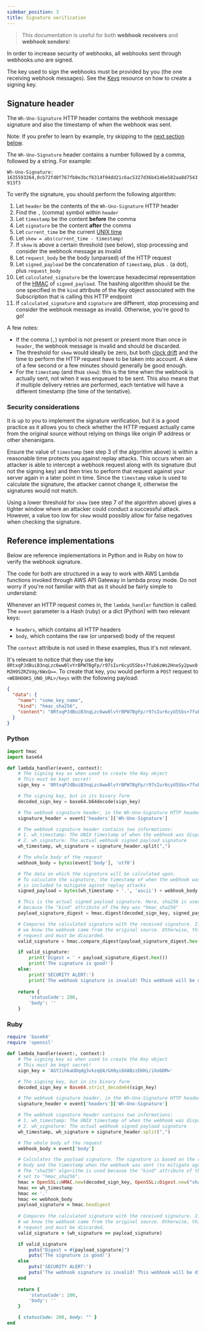 ```yaml
---
sidebar_position: 3
title: Signature verification
---
```


> This documentation is useful for both **webhook receivers** and
**webhook senders**!

In order to increase security of webhooks, all webhooks sent through
webhooks.uno are signed.

The key used to sign the webhooks must be provided by you (the one receiving
webhook messages). See the [Keys](/docs/resources/keys) resource
on how to create a signing key.

## Signature header

The `Wh-Uno-Signature` HTTP header contains the webhook message signature
and also the timestamp of when the webhook was sent.

Note: If you prefer to learn by example, try skipping to the
[next section below](#reference-implementations).

The `Wh-Uno-Signature` header contains a number followed by a comma,
followed by a string. For example:

`Wh-Uno-Signature: 1635593264,0cb72fd0f767fb0e3bcf6314f94dd21c6ac5327d36b4146e582aa8d7543913f3`

To verify the signature, you should perform the following algorithm:

1. Let `header` be the contents of the `Wh-Uno-Signature` HTTP header
1. Find the `,` (comma) symbol within `header`
1. Let `timestamp` be the content **before** the comma
1. Let `signature` be the content **after** the comma
1. Let `current_time` be the current [UNIX time](https://en.wikipedia.org/wiki/Unix_time)
1. Let `skew = abs(current_time - timestamp)`
1. If `skew` is above a certain threshold (see below), stop processing
   and consider the webhook message as invalid
1. Let `request_body` be the body (unparsed) of the HTTP request
1. Let `signed_payload` be the concatenation of `timestamp`, plus
   `.` (a dot), plus `request_body`
1. Let `calculated_signature` be the lowercase hexadecimal
   representation of the
   [HMAC](https://en.wikipedia.org/wiki/HMAC) of `signed_payload`. The
   hashing algorithm should be the one specified in the `kind` attribute
   of the Key object associated with the Subscription that is calling
   this HTTP endpoint
1. If `calculated_signature` and `signature` are different, stop
   processing and consider the webhook message as invalid. Otherwise,
   you're good to go!

A few notes:

* If the comma (`,`) symbol is not present or present more than once
  in `header`, the webhook message is invalid and should be discarded.
* The threshold for `skew` would ideally be zero, but both
  [clock drift](https://en.wikipedia.org/wiki/Clock_drift) and the
  time to perform the HTTP request have to be taken into account.
  A skew of a few second or a few minutes should generally be good enough.
* For the `timestamp` (and thus `skew`): this is the time when the webhook
  is actually sent, not when it was enqueued to be sent. This also means
  that if multiple delivery retries are performed, each tentative will have
  a different timestamp (the time of the tentative).

### Security considerations

It is up to you to implement the signature verification, but it is a good
practice as it allows you to check whether the HTTP request actually came
from the original source without relying on things like origin IP address
or other shenanigans.

Ensure the value of `timestamp` (see step 3 of the algorithm above)
is within a reasonable time protects
you against replay attacks. This occurs when an attacker is able to
intercept a webhook request along with its signature (but not the
signing key)
and then tries to perform that request against your server again in a
later point in time. Since the `timestamp` value is used to calculate the
signature, the attacker cannot change it, otherwise the signatures would
not match.

Using a lower threshold for `skew`
(see step 7 of the algorithm above) gives a tighter window where an
attacker could conduct a successful attack. However, a value too low
for `skew` would possibly allow for false negatives when checking the
signature.

## Reference implementations

Below are reference implementations in Python and in Ruby
on how to verify the webhook signature.

The code for both are structured in a way to work with AWS Lambda functions
invoked through AWS API Gateway in lambda proxy mode. Do not worry if you're
not familiar with that as it should be fairly simple to understand:

Whenever an HTTP request comes in, the `lambda_handler` function is called.
The `event` parameter is a Hash (ruby) or a dict (Python) with two
relevant keys:

- `headers`, which contains all HTTP headers
- `body`, which contains the raw (or unparsed) body of the request

The `context` attribute is not used in these examples, thus it's not 
relevant.

It's relevant to notice that they use the key `8RtxqPJdBuiB3nqLzc6ww0lvYrBPW7BgFp/r97sIur6cyU5Sbs+7fub6zWs2HneSy2pwx0MZH9SZRZVdg/6WxQ==`.
To create that key, you would perform a `POST`
request to `<WEBHOOKS_UNO_URL>/keys` with the following payload:

```json
{
  "data": {
    "name": "some_key_name",
    "kind": "hmac_sha256",
    "content": "8RtxqPJdBuiB3nqLzc6ww0lvYrBPW7BgFp/r97sIur6cyU5Sbs+7fub6zWs2HneSy2pwx0MZH9SZRZVdg/6WxQ=="
  }
}
```

### Python


```python
import hmac
import base64

def lambda_handler(event, context):
    # The signing key as when used to create the Key object
    # This must be kept secret!
    sign_key = '8RtxqPJdBuiB3nqLzc6ww0lvYrBPW7BgFp/r97sIur6cyU5Sbs+7fub6zWs2HneSy2pwx0MZH9SZRZVdg/6WxQ=='

    # The signing key, but in its binary form
    decoded_sign_key = base64.b64decode(sign_key)

    # The webhook signature header, in the Wh-Uno-Signature HTTP header
    signature_header = event['headers']['Wh-Uno-Signature']

    # The webhook signature header contains two informations:
    # 1. wh_timestamp: The UNIX timestamp of when the webhook was dispatched
    # 2. wh_signature: The actual webhook signed payload signature
    wh_timestamp, wh_signature = signature_header.split(",")

    # The whole body of the request
    webhook_body = bytes(event['body'], 'utf8')

    # The data on which the signature will be calculated upon.
    # To calculate the signature, the timestamp of when the webhook was sent
    # is included to mitigate aginst replay attacks
    signed_payload = bytes(wh_timestamp + '.', 'ascii') + webhook_body

    # This is the actual signed payload signature. Here, sha256 is used
    # because the "kind" attribute of the Key was "hmac_sha256"
    payload_signature_digest = hmac.digest(decoded_sign_key, signed_payload, 'sha256')

    # Compares the calculated signature with the received signature. If they do match,
    # we know the webhook came from the original source. Otherwise, this is a forged
    # request and must be discarded.
    valid_signature = hmac.compare_digest(payload_signature_digest.hex(), wh_signature)

    if valid_signature:
        print('Digest = ' + payload_signature_digest.hex())
        print('The signature is good!')
    else:
        print('SECURITY ALERT:')
        print('The webhook signature is invalid! This webhook will be discarded.')
    
    return {
        'statusCode': 200,
        'body': ''
    }
```

### Ruby

```ruby
require 'base64'
require 'openssl'

def lambda_handler(event:, context:)
    # The signing key as when used to create the Key object
    # This must be kept secret!
    sign_key = 'AGYJihkaUOqdg3vkzqQ4/GX0yi6XABzzEKHi/iXobDM='

    # The signing key, but in its binary form
    decoded_sign_key = Base64.strict_decode64(sign_key)

    # The webhook signature header, in the Wh-Uno-Signature HTTP header
    signature_header = event['headers']['Wh-Uno-Signature']

    # The webhook signature header contains two informations:
    # 1. wh_timestamp: The UNIX timestamp of when the webhook was dispatched
    # 2. wh_signature: The actual webhook signed payload signature
    wh_timestamp, wh_signature = signature_header.split(",")

    # The whole body of the request
    webhook_body = event['body']

    # Calculates the payload signature. The signature is based on the request
    # body and the timestamp when the webhook was sent (to mitigate against replay attacks).
    # The "sha256" algorithm is used because the "kind" attribute of the Key was
    # set to "hmac_sha256".
    hmac = OpenSSL::HMAC.new(decoded_sign_key, OpenSSL::Digest.new("sha256"))
    hmac << wh_timestamp
    hmac << '.'
    hmac << webhook_body
    payload_signature = hmac.hexdigest
    
    # Compares the calculated signature with the received signature. If they do match,
    # we know the webhook came from the original source. Otherwise, this is a forged
    # request and must be discarded.
    valid_signature = (wh_signature == payload_signature)

    if valid_signature
        puts("Digest = #{payload_signature}")
        puts('The signature is good!')
    else
        puts('SECURITY ALERT:')
        puts('The webhook signature is invalid! This webhook will be discarded.')
    end
    
    return {
        'statusCode': 200,
        'body': ''
    }

    { statusCode: 200, body: "" }
end
```
